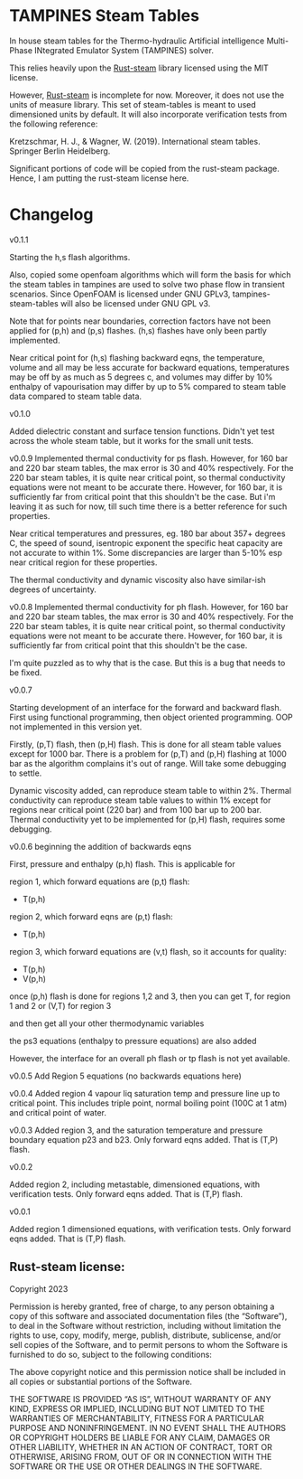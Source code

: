 # TAMPINES Steam Tables
In house steam tables for the Thermo-hydraulic Artificial intelligence 
Multi-Phase INtegrated Emulator System (TAMPINES) solver.


This relies heavily upon the [Rust-steam](https://github.com/marciorvneto/rusteam)
library licensed using the MIT license. 

However, [Rust-steam](https://github.com/marciorvneto/rusteam) is incomplete 
for now. Moreover, it does not use the units of measure library. This 
set of steam-tables is meant to used dimensioned units by default. It will 
also incorporate verification tests from the following reference:

Kretzschmar, H. J., & Wagner, W. (2019). 
International steam tables. Springer Berlin Heidelberg.

Significant portions of code will be copied from the rust-steam package.
Hence, I am putting the rust-steam license here.

# Changelog 

v0.1.1 

Starting the h,s flash algorithms.

Also, copied some openfoam algorithms which will form the basis for which 
the steam tables in tampines are used to solve two phase flow in transient 
scenarios. Since OpenFOAM is licensed under 
GNU GPLv3, tampines-steam-tables will also be licensed under GNU GPL v3.

Note that for points near boundaries, correction factors have not been 
applied for (p,h) and (p,s) flashes. (h,s) flashes have only been 
partly implemented. 

Near critical point for (h,s) flashing backward eqns, 
the temperature, volume and all may be less 
accurate for backward equations, temperatures may be off 
by as much as 5 degrees c, and volumes may differ by 10%
enthalpy of vapourisation may differ by up to 5% compared 
to steam table data compared to steam table data.

v0.1.0 

Added dielectric constant and surface tension functions.
Didn't yet test across the whole steam table, but it works for the 
small unit tests.

v0.0.9
Implemented thermal conductivity for ps flash. However, for 160 bar 
and 220 bar steam tables, the max error is 30 and 40% respectively.
For the 220 bar steam tables, it is quite near critical point, 
so thermal conductivity equations were not meant to be accurate there.
However, for 160 bar, it is sufficiently far from critical point that this 
shouldn't be the case. But i'm leaving it as such for now, till such time 
there is a better reference for such properties.

Near critical temperatures and pressures, eg. 180 bar about 
357+ degrees C, the speed of sound, isentropic exponent
the specific heat capacity are not accurate to within 1%. Some discrepancies 
are larger than 5-10% esp near critical region for these properties.

The thermal conductivity and dynamic viscosity also have similar-ish degrees 
of uncertainty.


v0.0.8
Implemented thermal conductivity for ph flash. However, for 160 bar 
and 220 bar steam tables, the max error is 30 and 40% respectively.
For the 220 bar steam tables, it is quite near critical point, 
so thermal conductivity equations were not meant to be accurate there.
However, for 160 bar, it is sufficiently far from critical point that this 
shouldn't be the case.

I'm quite puzzled as to why that is the case. But this is a bug that needs 
to be fixed.

v0.0.7

Starting development of an interface for the forward and backward flash.
First using functional programming, then object oriented programming.
OOP not implemented in this version yet.

Firstly, (p,T) flash, then (p,H) flash.
This is done for all steam table values except for 1000 bar. 
There is a problem for (p,T) and (p,H) flashing at 1000 bar 
as the algorithm complains it's out of range. Will take some debugging 
to settle.

Dynamic viscosity added, can reproduce steam table to within 2%.
Thermal conductivity can reproduce steam table values to within 1% 
except for regions near critical point (220 bar) and from 100 bar 
up to 200 bar.
Thermal conductivity yet to be implemented for (p,H) flash,
requires some debugging.




v0.0.6
beginning the addition of backwards eqns

First, pressure and enthalpy (p,h) flash. 
This is applicable for 

region 1, which forward equations are (p,t) flash:
- T(p,h)

region 2, which forward eqns are (p,t) flash:
- T(p,h) 

region 3, which forward equations are (v,t) flash, so it accounts for quality:
- T(p,h)
- V(p,h)

once (p,h) flash is done for regions 1,2 and 3, then you can get T,
for region 1 and 2 or (V,T) for region 3

and then get all your other thermodynamic variables

the ps3 equations (enthalpy to pressure equations) are also added

However, the interface for an overall ph flash or tp flash is not yet 
available.


v0.0.5
Add Region 5 equations (no backwards equations here)

v0.0.4 
Added region 4 vapour liq saturation temp and pressure 
line up to critical point. This includes triple point, 
normal boiling point (100C at 1 atm) and critical point of water.

v0.0.3 
Added region 3, and the saturation temperature and pressure boundary equation 
p23 and b23.
Only forward eqns added. That is (T,P) flash.

v0.0.2

Added region 2, including metastable, dimensioned equations, with verification tests.
Only forward eqns added. That is (T,P) flash.

v0.0.1 

Added region 1 dimensioned equations, with verification tests.
Only forward eqns added. That is (T,P) flash.

## Rust-steam license:

Copyright 2023

Permission is hereby granted, free of charge, to any person obtaining a 
copy of this software and associated documentation files (the “Software”), 
to deal in the Software without restriction, including without limitation 
the rights to use, copy, modify, merge, publish, distribute, sublicense, 
and/or sell copies of the Software, and to permit persons to whom the 
Software is furnished to do so, subject to the following conditions:

The above copyright notice and this permission notice shall be included 
in all copies or substantial portions of the Software.

THE SOFTWARE IS PROVIDED “AS IS”, WITHOUT WARRANTY OF ANY KIND, 
EXPRESS OR IMPLIED, INCLUDING BUT NOT LIMITED TO THE WARRANTIES OF 
MERCHANTABILITY, FITNESS FOR A PARTICULAR PURPOSE AND NONINFRINGEMENT. 
IN NO EVENT SHALL THE AUTHORS OR COPYRIGHT HOLDERS BE LIABLE FOR ANY 
CLAIM, DAMAGES OR OTHER LIABILITY, WHETHER IN AN ACTION OF CONTRACT, 
TORT OR OTHERWISE, ARISING FROM, OUT OF OR IN CONNECTION WITH THE 
SOFTWARE OR THE USE OR OTHER DEALINGS IN THE SOFTWARE.

